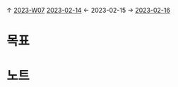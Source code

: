 
↑ [2023-W07](2023-W07.md)
[2023-02-14](2023-02-14.md) ← 2023-02-15 → [2023-02-16](2023-02-16.md)


# 목표



# 노트




